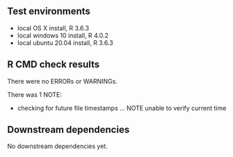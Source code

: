 ## Test environments
* local OS X install, R 3.6.3
* local windows 10 install, R 4.0.2
* local ubuntu 20.04 install, R 3.6.3

## R CMD check results
There were no ERRORs or WARNINGs. 

There was 1 NOTE:

* checking for future file timestamps ... NOTE
  unable to verify current time

## Downstream dependencies
No downstream dependencies yet. 
